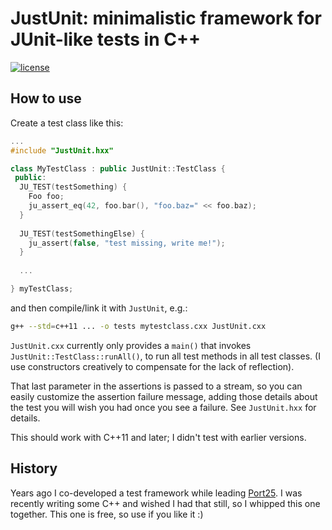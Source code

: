 # JustUnit:  minimalistic framework for JUnit-like tests in C++
 
[![license](https://img.shields.io/github/license/mashape/apistatus.svg)](LICENSE) 

## How to use
Create a test class like this:

```C++
...
#include "JustUnit.hxx"

class MyTestClass : public JustUnit::TestClass {
 public:
  JU_TEST(testSomething) {
    Foo foo;
    ju_assert_eq(42, foo.bar(), "foo.baz=" << foo.baz);
  }
  
  JU_TEST(testSomethingElse) {
    ju_assert(false, "test missing, write me!");
  }
  
  ...

} myTestClass;
```

and then compile/link it with `JustUnit`, e.g.:

```bash
g++ --std=c++11 ... -o tests mytestclass.cxx JustUnit.cxx
```

`JustUnit.cxx` currently only provides a `main()` that invokes `JustUnit::TestClass::runAll()`, to run all test methods in all test classes. (I use constructors creatively to compensate for the lack of reflection).

That last parameter in the assertions is passed to a stream, so you can easily customize the assertion failure message, adding those details about the test you will wish you had once you see a failure. See `JustUnit.hxx` for details.

This should work with C++11 and later; I didn't test with earlier versions.

## History

Years ago I co-developed a test framework while leading [Port25](http://www.port25.com). I was recently writing some C++ and wished I had that still, so I whipped this one together. This one is free, so use if you like it :)
